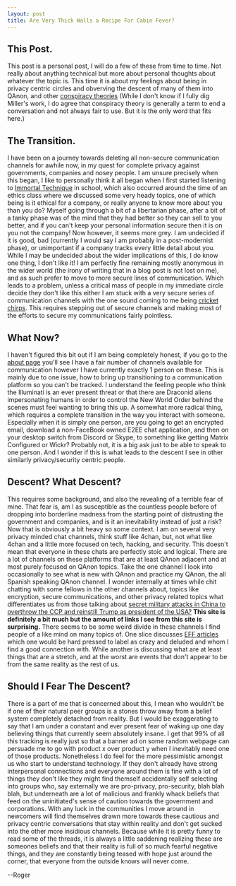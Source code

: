 ```yaml
---
layout: post
title: Are Very Thick Walls a Recipe For Cabin Fever?
---
```

## This Post.

This post is a personal post, I will do a few of these from time to time. Not really about anything technical but more about personal thoughts about whatever the topic is. This time it is about my feelings about being in privacy centric circles and obverving the descent of many of them into QAnon, and other [conspiracy theories](https://renegadeinc.com/conspiracy-theories/) (While I don't know if I fully dig Miller's work, I do agree that conspiracy theory is generally a term to end a conversation and not always fair to use. But it is the only word that fits here.)

## The Transition.

I have been on a journey towards deleting all non-secure communication channels for awhile now, in my quest for complete privacy against governments, companies and nosey people. I am unsure precisely when this began, I like to personally think it all began when I first started listening to [Immortal Technique](https://www.youtube.com/watch?v=QEgiDt0YAaA&list=PL8C0F435E643B6799) in school, which also occurred around the time of an ethics class where we discussed some very heady topics, one of which being is it ethical for a company, or really anyone to know more about you than you do? Myself going through a bit of a libertarian phase, after a bit of a tanky phase was of the mind that they had better so they can sell to you better, and if you can't keep your personal information secure then it is on you not the company! Now however, it seems more grey. I am undecided if it is good, bad (currently I would say I am probably in a post-modernist phase), or unimportant if a company tracks every little detail about you. While I may be undecided about the wider implications of this, I do know one thing, I don't like it! I am perfectly fine remaining mostly anonymous in the wider world (the irony of writing that in a blog post is not lost on me), and as such prefer to move to more secure lines of communication. Which leads to a problem, unless a critical mass of people in my immediate circle decide they don't like this either I am stuck with a very secure series of communication channels with the one sound coming to me being [cricket chirps](https://www.youtube.com/watch?v=WB5bBpdlbY4). This requires stepping out of secure channels and making most of the efforts to secure my communications fairly pointless.

## What Now?
I haven't figured this bit out if I am being completely honest, if you go to the [about page](https://roger-design.github.io/about/) you'll see I have a fair number of channels available for communication however I have currently exactly 1 person on these. This is mainly due to one issue, how to bring up transitioning to a communication platform so you can't be tracked. I understand the feeling people who think the Illuminati is an ever present threat or that there are Draconid aliens impersonating humans in order to control the New World Order behind the scenes must feel wanting to bring this up. A somewhat more radical thing, which requires a complete transition in the way you interact with someone. Especially when it is simply one person, are you going to get an encrypted email, download a non-FaceBook owned E2EE chat application, and then on your desktop switch from Discord or Skype, to something like getting Matrix Configured or Wickr? Probably not, it is a big ask just to be able to speak to one person. And I wonder if this is what leads to the descent I see in other similarly privacy/security centric people.

## Descent? What Descent?

This requires some background, and also the revealing of a terrible fear of mine. That fear is, am I as susceptible as the countless people before of dropping into borderline madness from the starting point of distrusting the government and companies, and is it an inevitability instead of just a risk? Now that is obviously a bit heavy so some context. I am on several very privacy minded chat channels, think stuff like 4chan, but, not what like 4chan and a little more focused on tech, hacking, and security. This doesn't mean that everyone in these chats are perfectly stoic and logical. There are a lot of channels on these platforms that are at least QAnon adjacent and at most purely focused on QAnon topics. Take the one channel I look into occasionally to see what is new with QAnon and practice my QAnon, the all Spanish speaking QAnon channel. I wonder internally at times while chit chatting with some fellows in the other channels about, topics like encryption, secure communications, and other privacy related topics what differentiates us from those talking about [secret military attacks in China to overthrow the CCP and reinstill Trump as president of the USA?](https://beforeitsnews.com/) **This site is definitely a bit much but the amount of links I see from this site is surprising.** There seems to be some weird divide in these channels I find people of a like mind on many topics of. One slice discusses [EFF articles](https://www.eff.org/) which one would be hard pressed to label as crazy and deluded and whom I find a good connection with. While another is discussing what are at least things that are a stretch, and at the worst are events that don't appear to be from the same reality as the rest of us.

## Should I Fear The Descent?

There is a part of me that is concerned about this, I mean who wouldn't be if one of their natural peer groups is a stones throw away from a belief system completely detached from reality. But I would be exaggerating to say that I am under a constant and ever present fear of waking up one day believing things that currently seem absolutely insane. I get that 99% of all this tracking is really just so that a banner ad on some random webpage can persuade me to go with product x over product y when I inevitably need one of those products. Nonetheless I do feel for the more pessimistic amongst us who start to understand technology. If they don't already have strong interpersonal connections and everyone around them is fine with a lot of things they don't like they might find themself accidentally self selecting into groups who, say externally we are pro-privacy, pro-security, blah blah blah, but underneath are a lot of malicious and frankly whack beliefs that feed on the uninitiated's sense of caution towards the government and corporations. With any luck in the communities I move around in newcomers will find themselves drawn more towards these cautious and privacy centric conversations that stay within reality and don't get sucked into the other more insidious channels. Because while it is pretty funny to read some of the threads, it is always a little saddening realizing these are someones beliefs and that their reality is full of so much fearful negative things, and they are constantly being teased with hope just around the corner, that everyone from the outside knows will never come.

--Roger